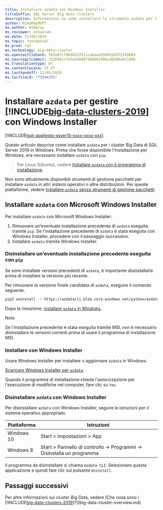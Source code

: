 ```yaml
---
title: Installare azdata con Windows Installer
titleSuffix: SQL Server big data clusters
description: Informazioni su come installare lo strumento azdata per l'installazione e la gestione di cluster Big Data di SQL Server con il programma di installazione.
author: MikeRayMSFT
ms.author: mikeray
ms.reviewer: mihaelab
ms.date: 11/04/2019
ms.topic: conceptual
ms.prod: sql
ms.technology: big-data-cluster
ms.openlocfilehash: 5b2e87cf96d6237521caeaae55802d2d72769603
ms.sourcegitcommit: 312b961cfe3a540d8f304962909cd93d0a9c330b
ms.translationtype: HT
ms.contentlocale: it-IT
ms.lasthandoff: 11/05/2019
ms.locfileid: "73594335"
---
```

# <a name="install-azdata-to-manage-includebig-data-clusters-2019includesssbigdataclusters-ss-novermd-with-windows-installer"></a>Installare `azdata` per gestire [!INCLUDE[big-data-clusters-2019](../includes/ssbigdataclusters-ss-nover.md)] con Windows Installer

[!INCLUDE[tsql-appliesto-ssver15-xxxx-xxxx-xxx](../includes/tsql-appliesto-ssver15-xxxx-xxxx-xxx.md)]

Questo articolo descrive come installare `azdata` per i cluster Big Data di SQL Server 2019 in Windows. Prima che fosse disponibile l'installazione per Windows, era necessario installare `azdata` con `pip`.

>Per Linux (Ubuntu), vedere [Installare `azdata` con il programma di installazione](./deploy-install-azdata-linux-package.md).

Non sono attualmente disponibili strumenti di gestione pacchetti per installare `azdata` in altri sistemi operativi o altre distribuzioni. Per queste piattaforme, vedere [Installare `azdata` senza strumenti di gestione pacchetti](./deploy-install-azdata.md).

## <a name="install-azdata-with-the-microsoft-windows-installer"></a>Installare `azdata` con Microsoft Windows Installer

Per installare `azdata` con Microsoft Windows Installer:

1. Rimuovere un'eventuale installazione precedente di `azdata` eseguita tramite `pip`. Se l'installazione precedente di `azdata` è stata eseguita con Windows Installer, procedere con il passaggio successivo.
1. Installare `azdata` tramite Windows Installer.

### <a name="uninstall-if-previous-installation-done-with-pip"></a>Disinstallare un'eventuale installazione precedente eseguita con `pip`

Se sono installate versioni precedenti di `azdata`, è importante disinstallarle prima di installare la versione più recente.

   Per rimuovere la versione finale candidata di `azdata`, eseguire il comando seguente.

   ```bash
   pip3 uninstall -r https://azdatacli.blob.core.windows.net/python/azdata/2019-rc1/requirements.txt
   ```

Dopo la rimozione, [installare `azdata` in Windows](#install-azdata-windows).

>[!NOTE]
>Se l'installazione precedente è stata eseguita tramite MSI, non è necessario disinstallare le versioni correnti prima di usare il programma di installazione MSI.

### <a id="install-azdata-windows"></a>Installare con Windows Installer

Usare Windows Installer per installare o aggiornare `azdata` in Windows.

[Scaricare Windows Installer per `azdata`](https://aka.ms/azdata-msi).

Quando il programma di installazione chiede l'autorizzazione per l'esecuzione di modifiche nel computer, fare clic su `Yes`.

### <a name="uninstall-azdata-with-windows-installer"></a>Disinstallare `azdata` con Windows Installer

Per disinstallare `azdata` con Windows Installer, seguire le istruzioni per il sistema operativo appropriato.

| Piattaforma      | Istruzioni                                           |
| ------------- |--------------------------------------------------------|
| Windows 10| Start > Impostazioni > App                                |
| Windows 8     | Start > Pannello di controllo -> Programmi -> Disinstalla un programma |

Il programma da disinstallare si chiama `Azdata CLI`. Selezionare questa applicazione e quindi fare clic sul pulsante `Uninstall`.

## <a name="next-steps"></a>Passaggi successivi

Per altre informazioni sui cluster Big Data, vedere [Che cosa sono i [!INCLUDE[big-data-clusters-2019](../includes/ssbigdataclusters-ver15.md)]?](big-data-cluster-overview.md)
